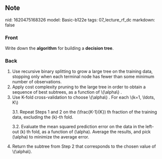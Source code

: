## Note
nid: 1620475168326
model: Basic-b122e
tags: 07_lecture_rf_dc
markdown: false

### Front
Write down the <b>algorithm</b> for building a <b>decision
tree</b>.

### Back
<div>
<div><ol>
<li>Use 
recursive binary splitting to grow a large tree on the training data, 
stopping only when each terminal node has fewer than some minimum number
 of observations.</li>
<li>Apply cost complexity pruning to the large tree in order to obtain a sequence of best subtrees, as a function of \(\alpha\) .</li>
<li>Use K-fold cross-validation to choose \(\alpha\) . For each \(k=1, \ldots, K\)

3.1. Repeat Steps 1 and 2 on the \(\frac{K-1}{K}\) th fraction of the training data, excluding the \(k\)-th fold.

3.2. Evaluate the mean squared prediction error on the data in the 
left-out \(k\) th fold, as a function of \(\alpha\). Average the results, 
and pick \(\alpha\) to minimize the average error.</li>
<li>Return the subtree from Step 2 that corresponds to the chosen value of \(\alpha\).</li>
</ol>
</div></div>
